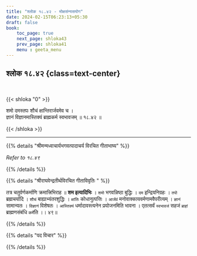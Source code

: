 ```yaml
---
title: "श्लोक १८.४२ - मोक्षसंन्यसयोग"
date: 2024-02-15T06:23:13+05:30
draft: false
book:
    toc_page: true
    next_page: shloka43
    prev_page: shloka41
    menu : geeta_menu
---
```




## श्लोक १८.४२ {class=text-center}

<br/>

{{< shloka  "0"  >}}

शमो दमस्तपः शौचं क्षान्तिरार्जवमेव च ।  
ज्ञानं विज्ञानमास्तिक्यं ब्राह्मकर्म स्वभावजम् ॥ १८.४२ ॥

{{< /shloka >}}

---


{{% details "श्रीमन्मध्वाचार्यभगवत्पादाचर्य विरचित  गीताभाष्य" %}}

*Refer to १८.४९*

{{% /details %}}


{{% details "श्रीराघवेन्द्रतीर्थविरचित गीताविवृतिः " %}}

तत्र चतुर्वर्णकर्माणि क्रमात्त्रिभिराह ॥ **शम इत्यादिभिः** । 
`शमो` भगवन्निष्ठा बुद्धिः । `दम` इन्द्रियनिग्रहः । `तपो` ब्रह्मचर्यादि । 
`शौचं` बाह्याभ्यंतरशुद्धिः । `क्षांतिः` कोधानुत्पत्तिः । 
`आर्जवं` मनोवाक्कायवर्मणामवैपरीत्यम्‌ । `ज्ञानं` सामान्यतः । `विज्ञानं` विशेषतः । 
`आस्तिक्यं` धर्मादावस्त्यनेन प्रयोजनमिति भावना । एतत्सर्वं `स्वभावजं`
सहजं `ब्राहां` ब्राह्मणसंबंधि `कर्मे`ति ।। ४९॥  

{{% /details %}}


{{% details "पद विचार" %}}


{{% /details %}}
